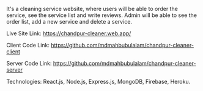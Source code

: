 It's a cleaning service website, where users will be able to order the service, see the service list and write reviews. Admin will be able to see the order list, add a new service and delete a service.

Live Site Link: https://chandpur-cleaner.web.app/

Client Code Link: https://github.com/mdmahbubulalam/chandpur-cleaner-client

Server Code Link: https://github.com/mdmahbubulalam/chandpur-cleaner-server

Technologies: React.js, Node.js, Express.js, MongoDB, Firebase, Heroku.
